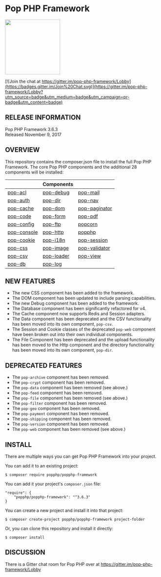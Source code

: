Pop PHP Framework
=================

<img src="http://www.popphp.org/assets/img/pop-php-logo.png" width="180" height="180" />

[![Join the chat at https://gitter.im/pop-php-framework/Lobby](https://badges.gitter.im/Join%20Chat.svg)](https://gitter.im/pop-php-framework/Lobby?utm_source=badge&utm_medium=badge&utm_campaign=pr-badge&utm_content=badge)

RELEASE INFORMATION
-------------------
Pop PHP Framework 3.6.3  
Released November 9, 2017

OVERVIEW
--------
This repository contains the composer.json file to install the full Pop PHP Framework.
The core Pop PHP components and the additional 28 components will be installed:

|                                                      | Components                                               |                                                          |
|------------------------------------------------------|----------------------------------------------------------|----------------------------------------------------------|
| [pop-acl](https://github.com/popphp/pop-acl)         | [pop-debug](https://github.com/popphp/pop-debug)         | [pop-mail](https://github.com/popphp/pop-mail)           |
| [pop-auth](https://github.com/popphp/pop-auth)       | [pop-dir](https://github.com/popphp/pop-dir)             | [pop-nav](https://github.com/popphp/pop-nav)             |
| [pop-cache](https://github.com/popphp/pop-cache)     | [pop-dom](https://github.com/popphp/pop-dom)             | [pop-paginator](https://github.com/popphp/pop-paginator) |
| [pop-code](https://github.com/popphp/pop-code)       | [pop-form](https://github.com/popphp/pop-form)           | [pop-pdf](https://github.com/popphp/pop-pdf)             |
| [pop-config](https://github.com/popphp/pop-config)   | [pop-ftp](https://github.com/popphp/pop-ftp)             | [popcorn](https://github.com/popphp/popcorn)             |
| [pop-console](https://github.com/popphp/pop-console) | [pop-http](https://github.com/popphp/pop-http)           | [popphp](https://github.com/popphp/popphp)               |
| [pop-cookie](https://github.com/popphp/pop-cookie)   | [pop-i18n](https://github.com/popphp/pop-i18n)           | [pop-session](https://github.com/popphp/pop-session)     |
| [pop-css](https://github.com/popphp/pop-css)         | [pop-image](https://github.com/popphp/pop-image)         | [pop-validator](https://github.com/popphp/pop-validator) |
| [pop-csv](https://github.com/popphp/pop-csv)         | [pop-loader](https://github.com/popphp/pop-loader)       | [pop-view](https://github.com/popphp/pop-view)           |
| [pop-db](https://github.com/popphp/pop-db)           | [pop-log](https://github.com/popphp/pop-log)             |                                                          |


NEW FEATURES
------------

* The new CSS component has been added to the framework.
* The DOM component has been updated to include parsing capabilities.
* The new Debug component has been added to the framework.
* The Database component has been significantly refactored for v4.
* The Cache component now supports Redis and Session adapters.
* The Data component has been deprecated and the CSV functionality has been moved into its own component, `pop-csv`.
* The Session and Cookie classes of the deprecated `pop-web` component have been broken out into their own individual components.
* The File Component has been deprecated and the upload functionality has been moved to the Http component and the directory
  functionality has been moved into its own component, `pop-dir`.


DEPRECATED FEATURES
-------------------

* The `pop-archive` component has been removed.
* The `pop-crypt` component has been removed.
* The `pop-data` component has been removed (see above.)
* The `pop-feed` component has been removed.
* The `pop-file` component has been removed (see above.)
* The `pop-filter` component has been removed.
* The `pop-geo` component has been removed.
* The `pop-payment` component has been removed.
* The `pop-shipping` component has been removed.
* The `pop-version` component has been removed.
* The `pop-web` component has been removed (see above.)


INSTALL
-------
There are multiple ways you can get Pop PHP Framework into your project.

You can add it to an existing project:

```console
$ composer require popphp/popphp-framework
```

You can add it your project's `composer.json` file:

    "require": {
        "popphp/popphp-framework": "^3.6.3"
    }

You can create a new project and install it into that project:

```console
$ composer create-project popphp/popphp-framework project-folder
```

Or, you can clone this repository and install it directly:

```console
$ composer install
```

## DISCUSSION

There is a Gitter chat room for Pop PHP over at https://gitter.im/pop-php-framework/Lobby
